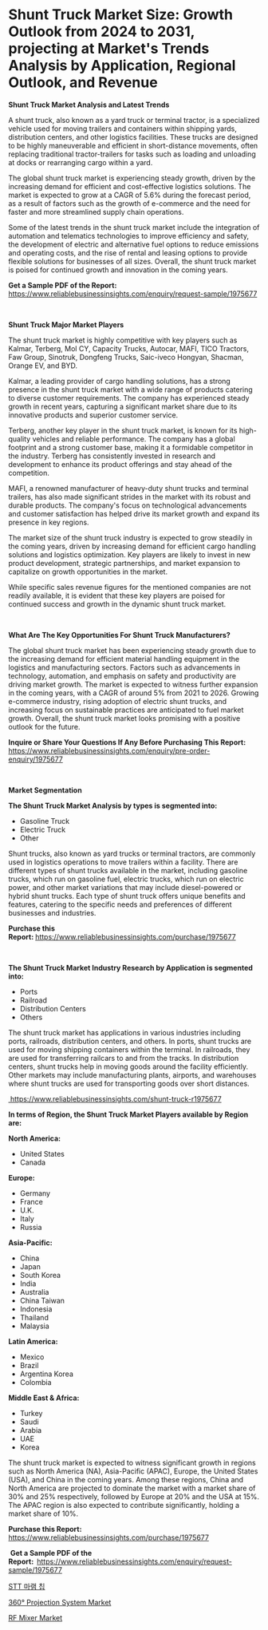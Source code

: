 <p><h1>Shunt Truck Market Size: Growth Outlook from 2024 to 2031, projecting at Market's Trends Analysis by Application, Regional Outlook, and Revenue</h1></p><p><strong>Shunt Truck Market Analysis and Latest Trends</strong></p>
<p><p>A shunt truck, also known as a yard truck or terminal tractor, is a specialized vehicle used for moving trailers and containers within shipping yards, distribution centers, and other logistics facilities. These trucks are designed to be highly maneuverable and efficient in short-distance movements, often replacing traditional tractor-trailers for tasks such as loading and unloading at docks or rearranging cargo within a yard.</p><p>The global shunt truck market is experiencing steady growth, driven by the increasing demand for efficient and cost-effective logistics solutions. The market is expected to grow at a CAGR of 5.6% during the forecast period, as a result of factors such as the growth of e-commerce and the need for faster and more streamlined supply chain operations.</p><p>Some of the latest trends in the shunt truck market include the integration of automation and telematics technologies to improve efficiency and safety, the development of electric and alternative fuel options to reduce emissions and operating costs, and the rise of rental and leasing options to provide flexible solutions for businesses of all sizes. Overall, the shunt truck market is poised for continued growth and innovation in the coming years.</p></p>
<p><strong>Get a Sample PDF of the Report:&nbsp;</strong> <a href="https://www.reliablebusinessinsights.com/enquiry/request-sample/1975677">https://www.reliablebusinessinsights.com/enquiry/request-sample/1975677</a></p>
<p>&nbsp;</p>
<p><strong>Shunt Truck Major Market Players</strong></p>
<p><p>The shunt truck market is highly competitive with key players such as Kalmar, Terberg, Mol CY, Capacity Trucks, Autocar, MAFI, TICO Tractors, Faw Group, Sinotruk, Dongfeng Trucks, Saic-iveco Hongyan, Shacman, Orange EV, and BYD. </p><p>Kalmar, a leading provider of cargo handling solutions, has a strong presence in the shunt truck market with a wide range of products catering to diverse customer requirements. The company has experienced steady growth in recent years, capturing a significant market share due to its innovative products and superior customer service.</p><p>Terberg, another key player in the shunt truck market, is known for its high-quality vehicles and reliable performance. The company has a global footprint and a strong customer base, making it a formidable competitor in the industry. Terberg has consistently invested in research and development to enhance its product offerings and stay ahead of the competition.</p><p>MAFI, a renowned manufacturer of heavy-duty shunt trucks and terminal trailers, has also made significant strides in the market with its robust and durable products. The company's focus on technological advancements and customer satisfaction has helped drive its market growth and expand its presence in key regions.</p><p>The market size of the shunt truck industry is expected to grow steadily in the coming years, driven by increasing demand for efficient cargo handling solutions and logistics optimization. Key players are likely to invest in new product development, strategic partnerships, and market expansion to capitalize on growth opportunities in the market.</p><p>While specific sales revenue figures for the mentioned companies are not readily available, it is evident that these key players are poised for continued success and growth in the dynamic shunt truck market.</p></p>
<p>&nbsp;</p>
<p><strong>What Are The Key Opportunities For Shunt Truck Manufacturers?</strong></p>
<p><p>The global shunt truck market has been experiencing steady growth due to the increasing demand for efficient material handling equipment in the logistics and manufacturing sectors. Factors such as advancements in technology, automation, and emphasis on safety and productivity are driving market growth. The market is expected to witness further expansion in the coming years, with a CAGR of around 5% from 2021 to 2026. Growing e-commerce industry, rising adoption of electric shunt trucks, and increasing focus on sustainable practices are anticipated to fuel market growth. Overall, the shunt truck market looks promising with a positive outlook for the future.</p></p>
<p><strong>Inquire or Share Your Questions If Any Before Purchasing This Report:</strong> <a href="https://www.reliablebusinessinsights.com/enquiry/pre-order-enquiry/1975677">https://www.reliablebusinessinsights.com/enquiry/pre-order-enquiry/1975677</a></p>
<p>&nbsp;</p>
<p><strong>Market Segmentation</strong></p>
<p><strong>The Shunt Truck Market Analysis by types is segmented into:</strong></p>
<p><ul><li>Gasoline Truck</li><li>Electric Truck</li><li>Other</li></ul></p>
<p><p>Shunt trucks, also known as yard trucks or terminal tractors, are commonly used in logistics operations to move trailers within a facility. There are different types of shunt trucks available in the market, including gasoline trucks, which run on gasoline fuel, electric trucks, which run on electric power, and other market variations that may include diesel-powered or hybrid shunt trucks. Each type of shunt truck offers unique benefits and features, catering to the specific needs and preferences of different businesses and industries.</p></p>
<p><strong>Purchase this Report:&nbsp;</strong><a href="https://www.reliablebusinessinsights.com/purchase/1975677">https://www.reliablebusinessinsights.com/purchase/1975677</a></p>
<p>&nbsp;</p>
<p><strong>The Shunt Truck Market Industry Research by Application is segmented into:</strong></p>
<p><ul><li>Ports</li><li>Railroad</li><li>Distribution Centers</li><li>Others</li></ul></p>
<p><p>The shunt truck market has applications in various industries including ports, railroads, distribution centers, and others. In ports, shunt trucks are used for moving shipping containers within the terminal. In railroads, they are used for transferring railcars to and from the tracks. In distribution centers, shunt trucks help in moving goods around the facility efficiently. Other markets may include manufacturing plants, airports, and warehouses where shunt trucks are used for transporting goods over short distances.</p></p>
<p><a href="https://www.reliablebusinessinsights.com/shunt-truck-r1975677">&nbsp;https://www.reliablebusinessinsights.com/shunt-truck-r1975677</a></p>
<p><strong>In terms of Region, the Shunt Truck Market Players available by Region are:</strong></p>
<p>
    <p> <strong> North America: </strong>
        <ul>
            <li>United States</li>
            <li>Canada</li>
        </ul>
        </p> 
    <p> <strong> Europe: </strong>
        <ul>
            <li>Germany</li>
            <li>France</li>
            <li>U.K.</li>
            <li>Italy</li>
            <li>Russia</li>
        </ul>
        </p> 
    <p> <strong> Asia-Pacific: </strong>
        <ul>
            <li>China</li>
            <li>Japan</li>
            <li>South Korea</li>
            <li>India</li>
            <li>Australia</li>
            <li>China Taiwan</li>
            <li>Indonesia</li>
            <li>Thailand</li>
            <li>Malaysia</li>
        </ul>
        </p> 
    <p> <strong> Latin America: </strong>
        <ul>
            <li>Mexico</li>
            <li>Brazil</li>
            <li>Argentina Korea</li>
            <li>Colombia</li>
        </ul>
        </p> 
    <p> <strong> Middle East & Africa: </strong>
        <ul>
            <li>Turkey</li>
            <li>Saudi</li>
            <li>Arabia</li>
            <li>UAE</li>
            <li>Korea</li>
        </ul>
    </p>
    </p>
<p><p>The shunt truck market is expected to witness significant growth in regions such as North America (NA), Asia-Pacific (APAC), Europe, the United States (USA), and China in the coming years. Among these regions, China and North America are projected to dominate the market with a market share of 30% and 25% respectively, followed by Europe at 20% and the USA at 15%. The APAC region is also expected to contribute significantly, holding a market share of 10%.</p></p>
<p><strong>Purchase this Report: </strong><a href="https://www.reliablebusinessinsights.com/purchase/1975677">https://www.reliablebusinessinsights.com/purchase/1975677</a></p>
<p>&nbsp;<strong>Get a Sample PDF of the Report:&nbsp;&nbsp;</strong><a href="https://www.reliablebusinessinsights.com/enquiry/request-sample/1975677">https://www.reliablebusinessinsights.com/enquiry/request-sample/1975677</a></p>
<p><strong></strong></p>
<p><p><a href="https://medium.com/@sergioagasta_31871/stt-mram-%EC%B9%A9-%EC%8B%9C%EC%9E%A5-%EA%B7%9C%EB%AA%A8-%EB%B0%8F-%EC%A0%90%EC%9C%A0%EC%9C%A8-%EB%B6%84%EC%84%9D-%EC%84%B1%EC%9E%A5-%EB%8F%99%ED%96%A5-%EB%B0%8F-%EC%98%88%EC%B8%A1-2024-2031-d29ec81e8d24">STT 마램 칩</a></p><p><a href="https://github.com/sowravmitra0/Market-Research-Report-List-1/blob/main/360-projection-system-market.md">360° Projection System Market</a></p><p><a href="https://issuu.com/reportprime-2/docs/rf-mixer-market-size-2030.pptx">RF Mixer Market</a></p></p>